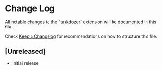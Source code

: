 # Change Log

All notable changes to the "taskdozer" extension will be documented in this file.

Check [Keep a Changelog](http://keepachangelog.com/) for recommendations on how to structure this file.

## [Unreleased]

- Initial release
